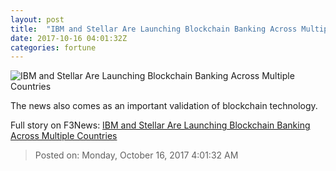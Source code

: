 ```yaml
---
layout: post
title:  "IBM and Stellar Are Launching Blockchain Banking Across Multiple Countries"
date: 2017-10-16 04:01:32Z
categories: fortune
---
```


![IBM and Stellar Are Launching Blockchain Banking Across Multiple Countries](https://fortunedotcom.files.wordpress.com/2017/06/170627_ginni-rometty-ibm.jpg)

The news also comes as an important validation of blockchain technology.


Full story on F3News: [IBM and Stellar Are Launching Blockchain Banking Across Multiple Countries](http://www.f3nws.com/n/MzdBXH)

> Posted on: Monday, October 16, 2017 4:01:32 AM
